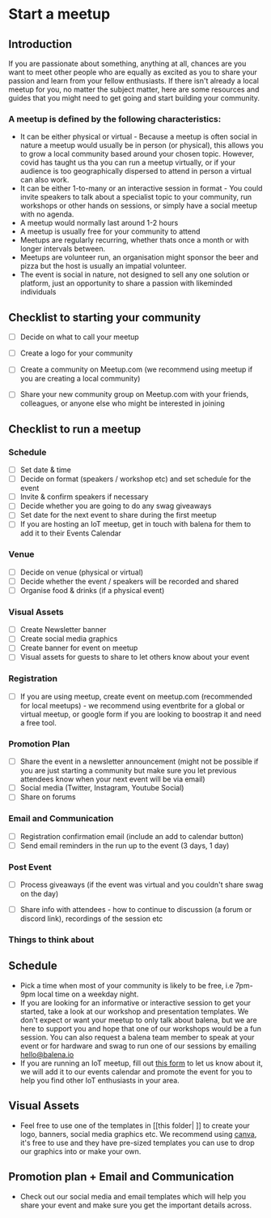 # Start a meetup

## Introduction

If you are passionate about something, anything at all, chances are you want to meet other people who are equally as excited as you to share your passion and learn from your fellow enthusiasts. If there isn't already a local meetup for you, no matter the subject matter, here are some resources and guides that you might need to get going and start building your community.

### A meetup is defined by the following characteristics:

* It can be either physical or virtual - Because a meetup is often social in nature a meetup would usually be in person (or physical), this allows you to grow a local community based around your chosen topic. However, covid has taught us tha you can run a meetup virtually, or if your audience is too geographically dispersed to attend in person a virtual can also work.
* It can be either 1-to-many or an interactive session in format - You could invite speakers to talk about a specialist topic to your community, run workshops or other hands on sessions, or simply have a social meetup with no agenda.
* A meetup would normally last around 1-2 hours
* A meetup is usually free for your community to attend
* Meetups are regularly recurring, whether thats once a month or with longer intervals between.
* Meetups are volunteer run, an organisation might sponsor the beer and pizza but the host is usually an impatial volunteer.
* The event is social in nature, not designed to sell any one solution or platform, just an opportunity to share a passion with likeminded individuals 

## Checklist to starting your community
 - [ ] Decide on what to call your meetup 
 - [ ] Create a logo for your community 
 - [ ] Create a community on Meetup.com (we recommend using meetup if you are creating a local community)
 - [ ] Share your new community group on Meetup.com with your friends, colleagues, or anyone else who might be interested in joining


## Checklist to run a meetup 

### Schedule 

- [ ] Set date & time
- [ ] Decide on format (speakers / workshop etc) and set schedule for the event
- [ ] Invite & confirm speakers if necessary
- [ ] Decide whether you are going to do any swag giveaways
- [ ] Set date for the next event to share during the first meetup
- [ ] If you are hosting an IoT meetup, get in touch with balena for them to add it to their Events Calendar

### Venue
- [ ] Decide on venue (physical or virtual)
- [ ] Decide whether the event / speakers will be recorded and shared 
- [ ] Organise food & drinks (if a physical event)

### Visual Assets

- [ ] Create Newsletter banner
- [ ] Create social media graphics
- [ ] Create banner for event on meetup
- [ ] Visual assets for guests to share to let others know about your event

### Registration

- [ ] If you are using meetup, create event on meetup.com (recommended for local meetups) - we recommend using eventbrite for a global or virtual meetup, or google form if you are looking to boostrap it and need a free tool.

### Promotion Plan 

- [ ] Share the event in a newsletter announcement (might not be possible if you are just starting a community but make sure you let previous attendees know when your next event will be via email)
- [ ] Social media (Twitter, Instagram, Youtube Social)
- [ ] Share on forums

### Email and Communication 

- [ ] Registration confirmation email (include an add to calendar button)
- [ ] Send email reminders in the run up to the event (3 days, 1 day)

### Post Event

- [ ] Process giveaways (if the event was virtual and you couldn't share swag on the day)
- [ ] Share info with attendees - how to continue to discussion (a forum or discord link), recordings of the session etc


### Things to think about 

## Schedule 
* Pick a time when most of your community is likely to be free, i.e 7pm-9pm local time on a weekday night.
* If you are looking for an informative or interactive session to get your started, take a look at our workshop and presentation templates. We don't expect or want your meetup to only talk about balena, but we are here to support you and hope that one of our workshops would be a fun session. You can also request a balena team member to speak at your event or for hardware and swag to run one of our sessions by emailing hello@balena.io
* If you are running an IoT meetup, fill out [this form]() to let us know about it, we will add it to our events calendar and promote the event for you to help you find other IoT enthusiasts in your area.

## Visual Assets
* Feel free to use one of the templates in [[this folder| ]] to create your logo, banners, social media graphics etc. We recommend using [canva](https://www.canva.com/), it's free to use and they have pre-sized templates you can use to drop our graphics into or make your own.

## Promotion plan + Email and Communication 
* Check out our social media and email templates which will help you share your event and make sure you get the important details across.